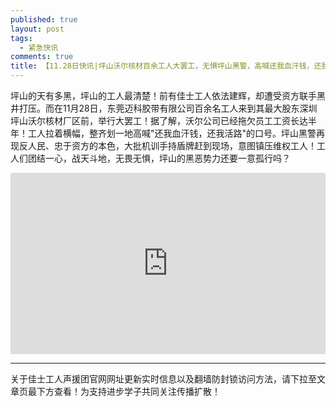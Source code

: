 ```yaml
---
published: true
layout: post
tags: 
  - 紧急快讯
comments: true
title: 【11.28日快讯|坪山沃尔核材百余工人大罢工，无惧坪山黑警，高喊还我血汗钱，还我活路！】
---
```


坪山的天有多黑，坪山的工人最清楚！前有佳士工人依法建辉，却遭受资方联手黑井打压。而在11月28日，东莞迈科胶带有限公司百余名工人来到其最大股东深圳坪山沃尔核材厂区前，举行大罢工！据了解，沃尔公司已经拖欠员工工资长达半年！工人拉着横幅，整齐划一地高喊"还我血汗钱，还我活路"的口号。坪山黑警再现反人民、忠于资方的本色，大批机训手持盾牌赶到现场，意图镇压维权工人！工人们团结一心，战天斗地，无畏无惧，坪山的黑恶势力还要一意孤行吗？

<div style="width: 100%; height: 0px; position: relative; padding-bottom: 57.508%;"><iframe src="https://streamable.com/s/ms78p/zdkhxd" frameborder="0" width="100%" height="100%" allowfullscreen style="width: 100%; height: 100%; position: absolute;"></iframe></div>

---
关于佳士工人声援团官网网址更新实时信息以及翻墙防封锁访问方法，请下拉至文章页最下方查看！为支持进步学子共同关注传播扩散！
